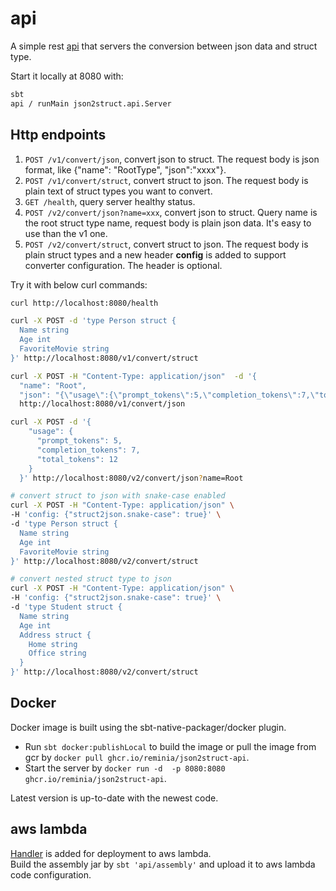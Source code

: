 # api

A simple rest [api](src/main/scala/json2struct/api/Server.scala) that servers the conversion between json data and struct type.

Start it locally at 8080 with:
```bash
sbt
api / runMain json2struct.api.Server
```

## Http endpoints

1. `POST /v1/convert/json`, convert json to struct. The request body is json format,
 like {"name": "RootType", "json":"xxxx"}.
2. `POST /v1/convert/struct`, convert struct to json. The request body is plain text of struct types you want to convert.
3. `GET /health`, query server healthy status.
4. `POST /v2/convert/json?name=xxx`, convert json to struct. Query name is the root struct type name,
request body is plain json data. It's easy to use than the v1 one.
5. `POST /v2/convert/struct`, convert struct to json. The request body is plain struct types and a new header **config**
is added to support converter configuration. The header is optional.

Try it with below curl commands:

```bash
curl http://localhost:8080/health

curl -X POST -d 'type Person struct {
  Name string
  Age int
  FavoriteMovie string
}' http://localhost:8080/v1/convert/struct

curl -X POST -H "Content-Type: application/json"  -d '{
  "name": "Root",
  "json": "{\"usage\":{\"prompt_tokens\":5,\"completion_tokens\":7,\"total_tokens\":12}}"}' \
  http://localhost:8080/v1/convert/json

curl -X POST -d '{
    "usage": {
      "prompt_tokens": 5,
      "completion_tokens": 7,
      "total_tokens": 12
    }
  }' http://localhost:8080/v2/convert/json?name=Root

# convert struct to json with snake-case enabled
curl -X POST -H "Content-Type: application/json" \
-H 'config: {"struct2json.snake-case": true}' \
-d 'type Person struct {
  Name string
  Age int
  FavoriteMovie string
}' http://localhost:8080/v2/convert/struct

# convert nested struct type to json
curl -X POST -H "Content-Type: application/json" \
-H 'config: {"struct2json.snake-case": true}' \
-d 'type Student struct {
  Name string
  Age int
  Address struct {
    Home string
    Office string
  }
}' http://localhost:8080/v2/convert/struct
```

## Docker
Docker image is built using the sbt-native-packager/docker plugin.
* Run `sbt docker:publishLocal` to build the image or pull the image from gcr by `docker pull ghcr.io/reminia/json2struct-api`.
* Start the server by `docker run -d  -p 8080:8080 ghcr.io/reminia/json2struct-api`.

Latest version is up-to-date with the newest code.

## aws lambda
[Handler](src/main/scala/LambdaHandler.scala) is added for deployment to aws lambda.<br/>
Build the assembly jar by `sbt 'api/assembly'` and upload it to aws lambda code configuration.
